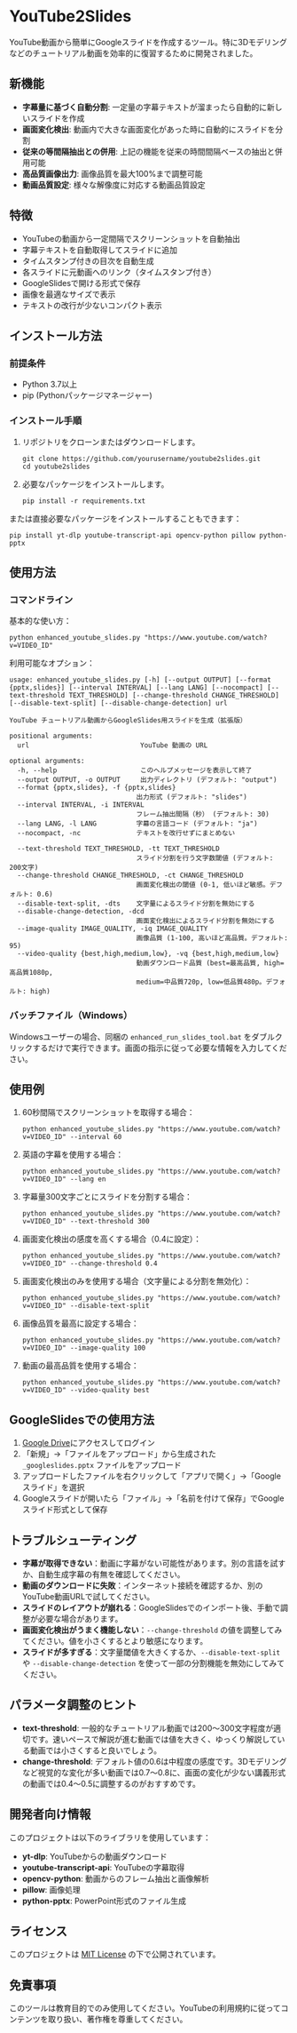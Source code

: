# YouTube2Slides

YouTube動画から簡単にGoogleスライドを作成するツール。特に3Dモデリングなどのチュートリアル動画を効率的に復習するために開発されました。

## 新機能

- **字幕量に基づく自動分割**: 一定量の字幕テキストが溜まったら自動的に新しいスライドを作成
- **画面変化検出**: 動画内で大きな画面変化があった時に自動的にスライドを分割
- **従来の等間隔抽出との併用**: 上記の機能を従来の時間間隔ベースの抽出と併用可能
- **高品質画像出力**: 画像品質を最大100%まで調整可能
- **動画品質設定**: 様々な解像度に対応する動画品質設定

## 特徴

- YouTubeの動画から一定間隔でスクリーンショットを自動抽出
- 字幕テキストを自動取得してスライドに追加
- タイムスタンプ付きの目次を自動生成
- 各スライドに元動画へのリンク（タイムスタンプ付き）
- GoogleSlidesで開ける形式で保存
- 画像を最適なサイズで表示
- テキストの改行が少ないコンパクト表示

## インストール方法

### 前提条件
- Python 3.7以上
- pip (Pythonパッケージマネージャー)

### インストール手順

1. リポジトリをクローンまたはダウンロードします。
   ```
   git clone https://github.com/yourusername/youtube2slides.git
   cd youtube2slides
   ```

2. 必要なパッケージをインストールします。
   ```
   pip install -r requirements.txt
   ```

または直接必要なパッケージをインストールすることもできます：
```
pip install yt-dlp youtube-transcript-api opencv-python pillow python-pptx
```

## 使用方法

### コマンドライン

基本的な使い方：
```
python enhanced_youtube_slides.py "https://www.youtube.com/watch?v=VIDEO_ID"
```

利用可能なオプション：
```
usage: enhanced_youtube_slides.py [-h] [--output OUTPUT] [--format {pptx,slides}] [--interval INTERVAL] [--lang LANG] [--nocompact] [--text-threshold TEXT_THRESHOLD] [--change-threshold CHANGE_THRESHOLD] [--disable-text-split] [--disable-change-detection] url

YouTube チュートリアル動画からGoogleSlides用スライドを生成（拡張版）

positional arguments:
  url                            YouTube 動画の URL

optional arguments:
  -h, --help                     このヘルプメッセージを表示して終了
  --output OUTPUT, -o OUTPUT     出力ディレクトリ (デフォルト: "output")
  --format {pptx,slides}, -f {pptx,slides}
                                出力形式 (デフォルト: "slides")
  --interval INTERVAL, -i INTERVAL
                                フレーム抽出間隔（秒） (デフォルト: 30)
  --lang LANG, -l LANG          字幕の言語コード (デフォルト: "ja")
  --nocompact, -nc              テキストを改行せずにまとめない
  
  --text-threshold TEXT_THRESHOLD, -tt TEXT_THRESHOLD
                                スライド分割を行う文字数閾値 (デフォルト: 200文字)
  --change-threshold CHANGE_THRESHOLD, -ct CHANGE_THRESHOLD
                                画面変化検出の閾値 (0-1, 低いほど敏感。デフォルト: 0.6)
  --disable-text-split, -dts    文字量によるスライド分割を無効にする
  --disable-change-detection, -dcd
                                画面変化検出によるスライド分割を無効にする
  --image-quality IMAGE_QUALITY, -iq IMAGE_QUALITY
                                画像品質 (1-100, 高いほど高品質。デフォルト: 95)
  --video-quality {best,high,medium,low}, -vq {best,high,medium,low}
                                動画ダウンロード品質 (best=最高品質, high=高品質1080p, 
                                medium=中品質720p, low=低品質480p。デフォルト: high)
```

### バッチファイル（Windows）

Windowsユーザーの場合、同梱の `enhanced_run_slides_tool.bat` をダブルクリックするだけで実行できます。画面の指示に従って必要な情報を入力してください。

## 使用例

1. 60秒間隔でスクリーンショットを取得する場合：
   ```
   python enhanced_youtube_slides.py "https://www.youtube.com/watch?v=VIDEO_ID" --interval 60
   ```

2. 英語の字幕を使用する場合：
   ```
   python enhanced_youtube_slides.py "https://www.youtube.com/watch?v=VIDEO_ID" --lang en
   ```

3. 字幕量300文字ごとにスライドを分割する場合：
   ```
   python enhanced_youtube_slides.py "https://www.youtube.com/watch?v=VIDEO_ID" --text-threshold 300
   ```

4. 画面変化検出の感度を高くする場合（0.4に設定）：
   ```
   python enhanced_youtube_slides.py "https://www.youtube.com/watch?v=VIDEO_ID" --change-threshold 0.4
   ```

5. 画面変化検出のみを使用する場合（文字量による分割を無効化）：
   ```
   python enhanced_youtube_slides.py "https://www.youtube.com/watch?v=VIDEO_ID" --disable-text-split
   ```

6. 画像品質を最高に設定する場合：
   ```
   python enhanced_youtube_slides.py "https://www.youtube.com/watch?v=VIDEO_ID" --image-quality 100
   ```

7. 動画の最高品質を使用する場合：
   ```
   python enhanced_youtube_slides.py "https://www.youtube.com/watch?v=VIDEO_ID" --video-quality best
   ```

## GoogleSlidesでの使用方法

1. [Google Drive](https://drive.google.com/)にアクセスしてログイン
2. 「新規」→「ファイルをアップロード」から生成された `_googleslides.pptx` ファイルをアップロード
3. アップロードしたファイルを右クリックして「アプリで開く」→「Googleスライド」を選択
4. Googleスライドが開いたら「ファイル」→「名前を付けて保存」でGoogleスライド形式として保存

## トラブルシューティング

- **字幕が取得できない**：動画に字幕がない可能性があります。別の言語を試すか、自動生成字幕の有無を確認してください。
- **動画のダウンロードに失敗**：インターネット接続を確認するか、別のYouTube動画URLで試してください。
- **スライドのレイアウトが崩れる**：GoogleSlidesでのインポート後、手動で調整が必要な場合があります。
- **画面変化検出がうまく機能しない**：`--change-threshold` の値を調整してみてください。値を小さくするとより敏感になります。
- **スライドが多すぎる**：文字量閾値を大きくするか、`--disable-text-split` や `--disable-change-detection` を使って一部の分割機能を無効にしてみてください。

## パラメータ調整のヒント

- **text-threshold**: 一般的なチュートリアル動画では200〜300文字程度が適切です。速いペースで解説が進む動画では値を大きく、ゆっくり解説している動画では小さくすると良いでしょう。
- **change-threshold**: デフォルト値の0.6は中程度の感度です。3Dモデリングなど視覚的な変化が多い動画では0.7〜0.8に、画面の変化が少ない講義形式の動画では0.4〜0.5に調整するのがおすすめです。

## 開発者向け情報

このプロジェクトは以下のライブラリを使用しています：

- **yt-dlp**: YouTubeからの動画ダウンロード
- **youtube-transcript-api**: YouTubeの字幕取得
- **opencv-python**: 動画からのフレーム抽出と画像解析
- **pillow**: 画像処理
- **python-pptx**: PowerPoint形式のファイル生成

## ライセンス

このプロジェクトは [MIT License](LICENSE) の下で公開されています。

## 免責事項

このツールは教育目的でのみ使用してください。YouTubeの利用規約に従ってコンテンツを取り扱い、著作権を尊重してください。
